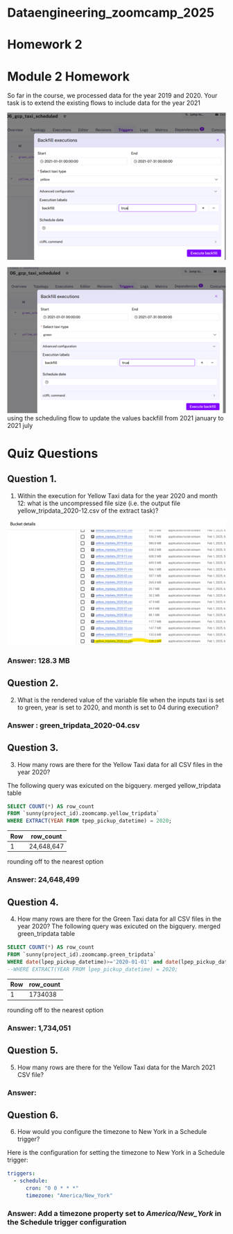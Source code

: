 # Dataengineering_zoomcamp_2025
# Homework 2
# Module 2 Homework
So far in the course, we processed data for the year 2019 and 2020. Your task is to extend the existing flows to include data for the year 2021


![backfillimage1](images/Screenshot2.png)

![backfillimage2](images/Screenshot3.png)
using the scheduling flow to update the values backfill from 2021 january to 2021 july

# Quiz Questions
## Question 1.
1. Within the execution for Yellow Taxi data for the year 2020 and month 12: what is the uncompressed file size (i.e. the output file yellow_tripdata_2020-12.csv of the extract task)?

![imageofGCP Bucket showing size of yellowtrip file](images/Screenshot1.png)
### Answer: 128.3 MB
## Question 2.
2. What is the rendered value of the variable file when the inputs taxi is set to green, year is set to 2020, and month is set to 04 during execution?
### Answer : green_tripdata_2020-04.csv

## Question 3.
3. How many rows are there for the Yellow Taxi data for all CSV files in the year 2020?

The following query was exicuted on the bigquery. merged yellow_tripdata table

```sql
SELECT COUNT(*) AS row_count
FROM `sunny(project_id).zoomcamp.yellow_tripdata`
WHERE EXTRACT(YEAR FROM tpep_pickup_datetime) = 2020;
```
| Row | row_count  |
|-----|-----------|
|  1  | 24,648,647 |

rounding off to the nearest option
### Answer: 24,648,499
## Question 4.
4. How many rows are there for the Green Taxi data for all CSV files in the year 2020?
The following query was exicuted on the bigquery. merged green_tripdata table

```sql
SELECT COUNT(*) AS row_count
FROM `sunny(project_id).zoomcamp.green_tripdata`
WHERE date(lpep_pickup_datetime)>='2020-01-01' and date(lpep_pickup_datetime)<='2020-12-31'
--WHERE EXTRACT(YEAR FROM lpep_pickup_datetime) = 2020;
```
| Row | row_count  |
|-----|-----------|
|  1  | 1734038    |

rounding off to the nearest option
### Answer: 1,734,051

## Question 5.
5. How many rows are there for the Yellow Taxi data for the March 2021 CSV file?

### Answer:

## Question 6.
6. How would you configure the timezone to New York in a Schedule trigger?

Here is the configuration for setting the timezone to New York in a Schedule trigger:

```yaml
triggers:
  - schedule:
      cron: "0 0 * * *"
      timezone: "America/New_York"
```
### Answer: Add a timezone property set to *America/New_York* in the Schedule trigger configuration
